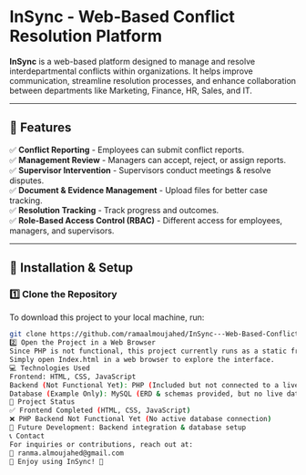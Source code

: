 # InSync - Web-Based Conflict Resolution Platform

**InSync** is a web-based platform designed to manage and resolve interdepartmental conflicts within organizations. It helps improve communication, streamline resolution processes, and enhance collaboration between departments like Marketing, Finance, HR, Sales, and IT.

---

## 🚀 Features
✅ **Conflict Reporting** - Employees can submit conflict reports.  
✅ **Management Review** - Managers can accept, reject, or assign reports.  
✅ **Supervisor Intervention** - Supervisors conduct meetings & resolve disputes.  
✅ **Document & Evidence Management** - Upload files for better case tracking.  
✅ **Resolution Tracking** - Track progress and outcomes.  
✅ **Role-Based Access Control (RBAC)** - Different access for employees, managers, and supervisors.  

---

## 📌 Installation & Setup
### **1️⃣ Clone the Repository**
To download this project to your local machine, run:
```bash
git clone https://github.com/ramaalmoujahed/InSync---Web-Based-Conflict-Resolution-Platform.git
2️⃣ Open the Project in a Web Browser
Since PHP is not functional, this project currently runs as a static frontend.
Simply open Index.html in a web browser to explore the interface.
💻 Technologies Used
Frontend: HTML, CSS, JavaScript
Backend (Not Functional Yet): PHP (Included but not connected to a live database)
Database (Example Only): MySQL (ERD & schemas provided, but no live database integration)
📌 Project Status
✅ Frontend Completed (HTML, CSS, JavaScript)
❌ PHP Backend Not Functional Yet (No active database connection)
🔄 Future Development: Backend integration & database setup
📞 Contact
For inquiries or contributions, reach out at:
📧 ranma.almoujahed@gmail.com
🎉 Enjoy using InSync! 🚀

